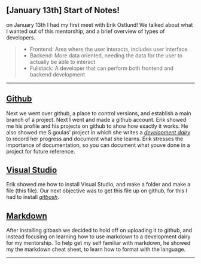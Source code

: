 ## [January 13th] Start of Notes!
on January 13th  I had my first meet with Erik Ostlund! We talked about what I wanted out of this mentorship, and a brief overview of types of developers. 

> - Frontend: Area where the user interacts, includes user interface
> - Backend: More data oriented, needing the data for the user to actually be able to interact
> - Fullstack: A developer that can perform both frontend and backend development

---
## **[Github](https://github.com/)**
Next we went over github, a place to control versions, and establish a main branch of a project. Next I went and made a github account. Erik showed me his profile and his projects on github to show how exactly it works. He also showed me S.goulas' project in which she writes a *[development dairy](https://github.com/sgoulas/pdpProject/tree/main/docs/DevelopmentDiary)* to record her progress and document what she learns. Erik stresses  the importance of documentation, so  you can document what youve done in a project for future reference.


## **[Visual Studio](https://visualstudio.microsoft.com/)**
Erik showed me how to install Visual Studio, and make a folder and make a file (this file). Our next objective was to get this file up on github, for this I had to install *[gitbash](https://git-scm.com/downloads)*.

## **[Markdown](https://www.markdownguide.org/cheat-sheet/)**
After installing gitbash we decided to hold off on uploading it to github, and instead focusing on learning how to use markdown to a development dairy for my mentorship. To help get my self familiar with markdown, he showed my the markdown cheat sheet, to learn how to format with the language. 

---
